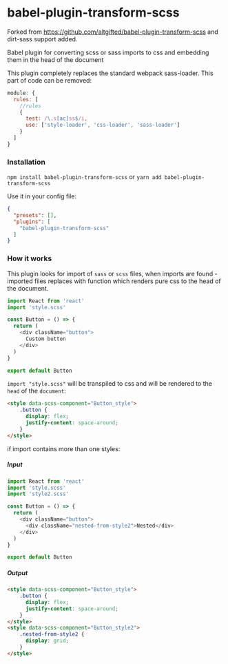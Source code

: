 # babel-plugin-transform-scss

Forked from https://github.com/altgifted/babel-plugin-transform-scss and dirt-sass support added.

Babel plugin for converting scss or sass imports to css and embedding them in the head of the document

This plugin completely replaces the standard webpack sass-loader. This part of code can be removed:

```javascript
module: {
  rules: [
    //rules
    {
      test: /\.s[ac]ss$/i,
      use: ['style-loader', 'css-loader', 'sass-loader']
    }
  ]
}
```

### Installation

`npm install babel-plugin-transform-scss` or `yarn add babel-plugin-transform-scss`

Use it in your config file:

```json
{
  "presets": [],
  "plugins": [
    "babel-plugin-transform-scss"
  ]
}
```

### How it works

This plugin looks for import of `sass` or `scss` files, when imports are found - imported files replaces with function which renders pure css to the head of the document.

```javascript
import React from 'react'
import 'style.scss'

const Button = () => {
  return (
    <div className="button">
      Custom button
    </div>
  )
}

export default Button
```

`import "style.scss"` will be transpiled to css and will be rendered to the `head` of the `document`:

```html
<style data-scss-component="Button_style">
    .button {
      display: flex;
      justify-content: space-around;
    }
</style>
```

if import contains more than one styles:


##### Input
```javascript
import React from 'react'
import 'style.scss'
import 'style2.scss'

const Button = () => {
  return (
    <div className="button">
      <div className="nested-from-style2">Nested</div>
    </div>
  )
}

export default Button
```
##### Output
```html
<style data-scss-component="Button_style">
    .button {
      display: flex;
      justify-content: space-around;
    }
</style>
<style data-scss-component="Button_style2">
    .nested-from-style2 {
      display: grid;
    }
</style>
```
